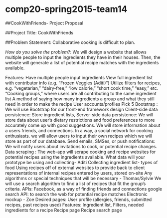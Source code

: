 # comp20-spring2015-team14

##CookWithFriends- Project Proposal

##Project Title: CookWithFriends

##Problem Statement: Collaborative cooking is difficult to plan.

*How do you solve the problem?*: We will design a website that allows multiple people to input the
ingredients they have in their houses. Then, the website will generate a list of potential recipe matches with the ingredients available. 

Features:
Have multiple people input ingredients
View full ingredient list with contributor info (e.g. “Frozen Veggies (Aditi)”)
Utilize filters for recipes, e.g. “vegetarian,” “dairy-free,” “low calorie,” “short cook time,” “easy,” etc.
“Cooking groups,” where users are all contributing to the same ingredient list
A method of saying how many ingredients a group and what they still need in order to make the recipe
User accounts/profiles
Pick 5
Bootstrap : We will use Bootstrap for our front-end framework design
Client-side data persistence: Store ingredient lists,
Server-side data persistence:
 We will store data about user’s dietary restrictions and food preferences to more accurately come up with good suggestions.
 We will store information about a users friends, and connections. In a way, a social network for cooking enthusiasts.
 we will allow users to input their own recipes which we will store as part of our database.
Send emails, SMSes, or push notifications: We will notify users about invitations to cook, or potential recipe changes.
Data scraping : The web-app will scrape cooking and recipe websites for potential recipes using the ingredients available.
What data will your prototype be using and collecting- Aditi
Collecting ingredient list- types of food
Using recipes off of external websites to provide back to client
representations of internal recipes entered by users, stored on-site
Any algorithms or special techniques that will be necessary - Thomas/Sylvie
We will use a search algorithm to find a list of recipes that fit the group’s criteria.
APIs:
Facebook, as a way of finding friends and connections
google search API: to search the web for potential recipe matches
Electronic mockup - Zoe
Desired pages:
User profile (allergies, friends, submitted recipes, past recipes used)
Features: Ingredient list, Filters, needed ingredients for a recipe
Recipe page
Recipe search page
